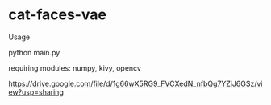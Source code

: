 # cat-faces-vae

Usage

python main.py

requiring modules: numpy, kivy, opencv

https://drive.google.com/file/d/1g66wX5RG9_FVCXedN_nfbQg7YZiJ6GSz/view?usp=sharing
